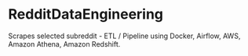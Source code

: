 # RedditDataEngineering
Scrapes selected subreddit - ETL / Pipeline using Docker, Airflow, AWS, Amazon Athena, Amazon Redshift. 
